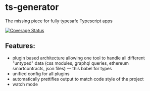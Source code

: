# ts-generator

The missing piece for fully typesafe Typescript apps

[![Coverage Status](https://coveralls.io/repos/github/krzkaczor/ts-gen/badge.svg?branch=master)](https://coveralls.io/github/krzkaczor/ts-gen?branch=master)

## Features:

- plugin based architecture allowing one tool to handle all different "untyped" data (css modules, graphql queries,
  ethereum smartcontracts, json files) — this babel for types
- unified config for all plugins
- automatically prettifies output to match code style of the project
- watch mode
